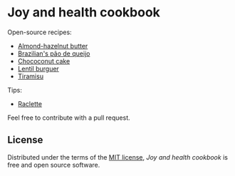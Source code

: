 # Joy and health cookbook

Open-source recipes:

* [Almond-hazelnut butter](docs/almond_hazelnut_butter.md)
* [Brazilian's pão de queijo](docs/pao_de_queijo.md)
* [Chococonut cake](docs/chococonut_cake.md)
* [Lentil burguer](docs/lentil_burguer.md)
* [Tiramisu](docs/tiramisu.md)

Tips:

* [Raclette](docs/tips/raclette.md)

Feel free to contribute with a pull request.

## License

Distributed under the terms of the [MIT license][license],
_Joy and health cookbook_ is free and open source software.

[license]: https://github.com/staticdev/joy-and-health-cookbook/blob/main/LICENSE
